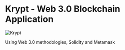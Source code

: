 # Krypt - Web 3.0 Blockchain Application
![Krypt](https://i.ibb.co/DVF4tNW/image.png)


Using Web 3.0 methodologies, Solidity and Metamask 
